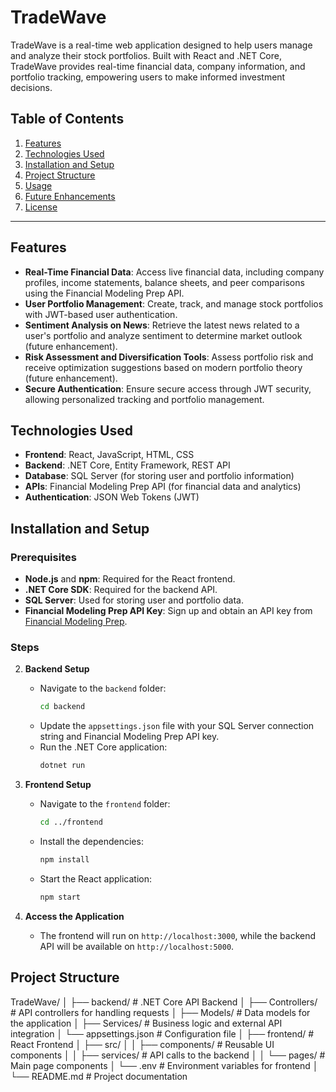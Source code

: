 # TradeWave

TradeWave is a real-time web application designed to help users manage and analyze their stock portfolios. Built with React and .NET Core, TradeWave provides real-time financial data, company information, and portfolio tracking, empowering users to make informed investment decisions.

## Table of Contents
1. [Features](#features)
2. [Technologies Used](#technologies-used)
3. [Installation and Setup](#installation-and-setup)
4. [Project Structure](#project-structure)
5. [Usage](#usage)
6. [Future Enhancements](#future-enhancements)
7. [License](#license)

---

## Features

- **Real-Time Financial Data**: Access live financial data, including company profiles, income statements, balance sheets, and peer comparisons using the Financial Modeling Prep API.
- **User Portfolio Management**: Create, track, and manage stock portfolios with JWT-based user authentication.
- **Sentiment Analysis on News**: Retrieve the latest news related to a user's portfolio and analyze sentiment to determine market outlook (future enhancement).
- **Risk Assessment and Diversification Tools**: Assess portfolio risk and receive optimization suggestions based on modern portfolio theory (future enhancement).
- **Secure Authentication**: Ensure secure access through JWT security, allowing personalized tracking and portfolio management.

## Technologies Used

- **Frontend**: React, JavaScript, HTML, CSS
- **Backend**: .NET Core, Entity Framework, REST API
- **Database**: SQL Server (for storing user and portfolio information)
- **APIs**: Financial Modeling Prep API (for financial data and analytics)
- **Authentication**: JSON Web Tokens (JWT)

## Installation and Setup

### Prerequisites

- **Node.js** and **npm**: Required for the React frontend.
- **.NET Core SDK**: Required for the backend API.
- **SQL Server**: Used for storing user and portfolio data.
- **Financial Modeling Prep API Key**: Sign up and obtain an API key from [Financial Modeling Prep](https://financialmodelingprep.com/developer/docs).

### Steps

2. **Backend Setup**
   - Navigate to the `backend` folder:
     ```bash
     cd backend
     ```
   - Update the `appsettings.json` file with your SQL Server connection string and Financial Modeling Prep API key.
   - Run the .NET Core application:
     ```bash
     dotnet run
     ```

3. **Frontend Setup**
   - Navigate to the `frontend` folder:
     ```bash
     cd ../frontend
     ```
   - Install the dependencies:
     ```bash
     npm install
     ```
   - Start the React application:
     ```bash
     npm start
     ```

4. **Access the Application**
   - The frontend will run on `http://localhost:3000`, while the backend API will be available on `http://localhost:5000`.

## Project Structure

TradeWave/
│
├── backend/                     # .NET Core API Backend
│   ├── Controllers/             # API controllers for handling requests
│   ├── Models/                  # Data models for the application
│   ├── Services/                # Business logic and external API integration
│   └── appsettings.json         # Configuration file
│
├── frontend/                    # React Frontend
│   ├── src/
│   │   ├── components/          # Reusable UI components
│   │   ├── services/            # API calls to the backend
│   │   └── pages/               # Main page components
│   └── .env                     # Environment variables for frontend
│
└── README.md                    # Project documentation
